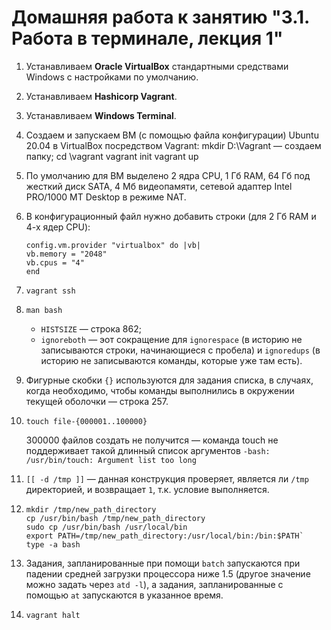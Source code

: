 # Домашняя работа к занятию "3.1. Работа в терминале, лекция 1"

1. Устанавливаем **Oracle VirtualBox** стандартными средствами Windows с настройками по умолчанию.
2. Устанавливаем **Hashicorp Vagrant**.
3. Устанавливаем **Windows Terminal**.
4. Создаем и запускаем ВМ (с помощью файла конфигурации) Ubuntu 20.04 в VirtualBox посредством Vagrant:
   mkdir D:\Vagrant — создаем папку;
   cd \vagrant
   vagrant init
   vagrant up
5. По умолчанию для ВМ выделено 2 ядра CPU, 1 Гб RAM, 64 Гб под жесткий диск SATA, 4 Мб видеопамяти, сетевой адаптер Intel PRO/1000 MT Desktop в режиме NAT.
6. В конфигурационный файл нужно добавить строки (для 2 Гб RAM и 4-х ядер CPU):
   ```
   config.vm.provider "virtualbox" do |vb|
   vb.memory = "2048"
   vb.cpus = "4"
   end
   ``` 
7. `vagrant ssh`
8. `man bash`
    * `HISTSIZE` — строка 862;
    * `ignoreboth` — эот сокращение для `ignorespace` (в историю не записываются строки, начинающиеся с пробела) и `ignoredups` (в историю не записываются команды, которые уже там есть).
9. Фигурные скобки `{}` используются для задания списка, в случаях, когда необходимо, чтобы команды выполнились в окружении текущей оболочки — строка 257.
10. `touch file-{000001..100000}`

    300000 файлов создать не получится — команда touch не поддерживает такой длинный список аргументов `-bash: /usr/bin/touch: Argument list too long`
11. `[[ -d /tmp ]]` — данная конструкция проверяет, является ли `/tmp` директорией, и возвращает `1`, т.к. условие выполняется.
12. 
    ```
    mkdir /tmp/new_path_directory
    cp /usr/bin/bash /tmp/new_path_directory
    sudo cp /usr/bin/bash /usr/local/bin
    export PATH=/tmp/new_path_directory:/usr/local/bin:/bin:$PATH`
    type -a bash
    ```
13. Задания, запланированные при помощи `batch` запускаются при падении средней загрузки процессора ниже 1.5 (другое значение можно задать через `atd -l`), а задания, запланированные с помощью `at` запускаются в указанное время.
14. `vagrant halt`
